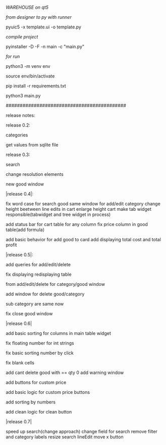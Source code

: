 *WAREHOUSE on qt5*

*from designer to py with runner*

 pyuic5 -x template.ui -o template.py

*compile project*

pyinstaller -D -F -n main -c "main.py"

*for run*

python3 -m venv env 

source env/bin/activate

pip install -r requirements.txt

python3 main.py

###########################################

release notes:

release 0.2:

categories 

get values from sqlite file


release 0.3:

search 

change resolution elements

new good window

|release 0.4|:

fix word case for search good same window for add/edit category change height beetween line 
edits in cart enlarge height cart make tab widget responsible(tabwidget and tree widget in process)

add status bar for cart table for any column fix price column in good table(add formula)

add basic behavior for add good to card add displaying total cost and total profit

|release 0.5|:

add queries for add/edit/delete 

fix displaying redisplaying table

from add/edit/delete for category/good window

add window for delete good/category

sub category are same now

fix close good window


|release 0.6|

add basic sorting for columns in main table widget

fix floating number for int strings

fix basic sorting number by click

fix blank cells

add cant delete good  with == qty 0 add warning window

add buttons for custom price

add basic logic for custom price buttons

add sorting by numbers

add clean logic for clean button


|release 0.7|

speed up search(change approach)
change field for search
remove filter and category labels
resize search lineEdit move x button
